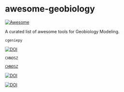 # awesome-geobiology
[![Awesome](https://awesome.re/badge.svg)](https://awesome.re)



A curated list of awesome tools for Geobiology Modeling.




`cgeniepy`

[![DOI](https://joss.theoj.org/papers/10.21105/joss.06762/status.svg)](https://doi.org/10.21105/joss.06762)



`CHNOSZ`


[`CHNOSZ`](https://chnosz.net/)

[![DOI](https://joss.theoj.org/papers/10.21105/joss.06762/status.svg)](https://doi.org/10.21105/joss.06762)

[![DOI](https://zenodo.org/badge/DOI/10.3389/feart.2019.00180.svg)](https://doi.org/10.3389/feart.2019.00180)
